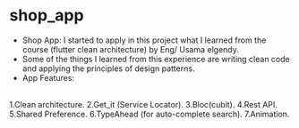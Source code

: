 # shop_app

* Shop App: I started to apply in this project what I learned from the course (flutter clean architecture) by Eng/ Usama elgendy.
* Some of the things I learned from this experience are writing clean code and applying the principles of design patterns.
* App Features:
<br/>
1.Clean architecture.
2.Get_it (Service Locator).
3.Bloc(cubit).
4.Rest API.
5.Shared Preference.
6.TypeAhead (for auto-complete search).
7.Animation.
